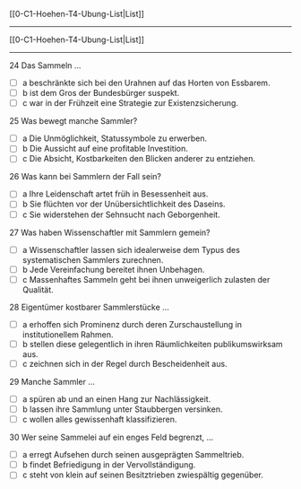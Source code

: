 [[0-C1-Hoehen-T4-Ubung-List|List]]

---

[[0-C1-Hoehen-T4-Ubung-List|List]]

---

24 Das Sammeln ...
- [ ] a beschränkte sich bei den Urahnen auf das Horten von Essbarem.  
- [ ] b ist dem Gros der Bundesbürger suspekt.  
- [ ] c war in der Frühzeit eine Strategie zur Existenzsicherung.

25 Was bewegt manche Sammler?
- [ ] a Die Unmöglichkeit, Statussymbole zu erwerben.  
- [ ] b Die Aussicht auf eine profitable Investition.  
- [ ] c Die Absicht, Kostbarkeiten den Blicken anderer zu entziehen.

26 Was kann bei Sammlern der Fall sein?
- [ ] a Ihre Leidenschaft artet früh in Besessenheit aus.  
- [ ] b Sie flüchten vor der Unübersichtlichkeit des Daseins.  
- [ ] c Sie widerstehen der Sehnsucht nach Geborgenheit.

27 Was haben Wissenschaftler mit Sammlern gemein?
- [ ] a Wissenschaftler lassen sich idealerweise dem Typus des systematischen Sammlers zurechnen.  
- [ ] b Jede Vereinfachung bereitet ihnen Unbehagen.  
- [ ] c Massenhaftes Sammeln geht bei ihnen unweigerlich zulasten der Qualität.

28 Eigentümer kostbarer Sammlerstücke ...
- [ ] a erhoffen sich Prominenz durch deren Zurschaustellung in institutionellem Rahmen.  
- [ ] b stellen diese gelegentlich in ihren Räumlichkeiten publikumswirksam aus.  
- [ ] c zeichnen sich in der Regel durch Bescheidenheit aus.

29 Manche Sammler ...
- [ ] a spüren ab und an einen Hang zur Nachlässigkeit.  
- [ ] b lassen ihre Sammlung unter Staubbergen versinken.  
- [ ] c wollen alles gewissenhaft klassifizieren.

30 Wer seine Sammelei auf ein enges Feld begrenzt, ...
- [ ] a erregt Aufsehen durch seinen ausgeprägten Sammeltrieb.  
- [ ] b findet Befriedigung in der Vervollständigung.  
- [ ] c steht von klein auf seinen Besitztrieben zwiespältig gegenüber.
